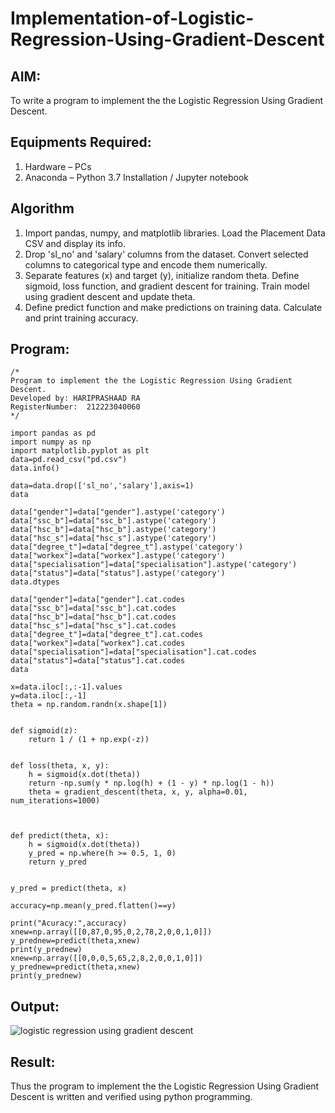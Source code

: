 # Implementation-of-Logistic-Regression-Using-Gradient-Descent

## AIM:
To write a program to implement the the Logistic Regression Using Gradient Descent.

## Equipments Required:
1. Hardware – PCs
2. Anaconda – Python 3.7 Installation / Jupyter notebook

## Algorithm
1. Import pandas, numpy, and matplotlib libraries. Load the Placement Data CSV and display its info. 
2. Drop 'sl_no' and 'salary' columns from the dataset. Convert selected columns to categorical type and encode them numerically. 
3.  Separate features (x) and target (y), initialize random theta. Define sigmoid, loss function, and gradient descent for training. Train model using gradient descent and update theta.
4. Define predict function and make predictions on training data. Calculate and print training accuracy.

## Program:
```
/*
Program to implement the the Logistic Regression Using Gradient Descent.
Developed by: HARIPRASHAAD RA 
RegisterNumber:  212223040060
*/
```
```
import pandas as pd
import numpy as np
import matplotlib.pyplot as plt
data=pd.read_csv("pd.csv")
data.info()

data=data.drop(['sl_no','salary'],axis=1)
data

data["gender"]=data["gender"].astype('category')
data["ssc_b"]=data["ssc_b"].astype('category')
data["hsc_b"]=data["hsc_b"].astype('category')
data["hsc_s"]=data["hsc_s"].astype('category')
data["degree_t"]=data["degree_t"].astype('category')
data["workex"]=data["workex"].astype('category')
data["specialisation"]=data["specialisation"].astype('category')
data["status"]=data["status"].astype('category')
data.dtypes

data["gender"]=data["gender"].cat.codes
data["ssc_b"]=data["ssc_b"].cat.codes
data["hsc_b"]=data["hsc_b"].cat.codes
data["hsc_s"]=data["hsc_s"].cat.codes
data["degree_t"]=data["degree_t"].cat.codes
data["workex"]=data["workex"].cat.codes
data["specialisation"]=data["specialisation"].cat.codes
data["status"]=data["status"].cat.codes
data

x=data.iloc[:,:-1].values
y=data.iloc[:,-1]
theta = np.random.randn(x.shape[1])
    

def sigmoid(z):
    return 1 / (1 + np.exp(-z))

    
def loss(theta, x, y):
    h = sigmoid(x.dot(theta))
    return -np.sum(y * np.log(h) + (1 - y) * np.log(1 - h))
    theta = gradient_descent(theta, x, y, alpha=0.01, num_iterations=1000)


    
def predict(theta, x):
    h = sigmoid(x.dot(theta))
    y_pred = np.where(h >= 0.5, 1, 0)
    return y_pred
    

y_pred = predict(theta, x)
    
accuracy=np.mean(y_pred.flatten()==y)
    
print("Acuracy:",accuracy)
xnew=np.array([[0,87,0,95,0,2,78,2,0,0,1,0]])
y_prednew=predict(theta,xnew)
print(y_prednew)
xnew=np.array([[0,0,0,5,65,2,8,2,0,0,1,0]])
y_prednew=predict(theta,xnew)
print(y_prednew)
```



## Output:
![logistic regression using gradient descent](sam.png)


## Result:
Thus the program to implement the the Logistic Regression Using Gradient Descent is written and verified using python programming.


